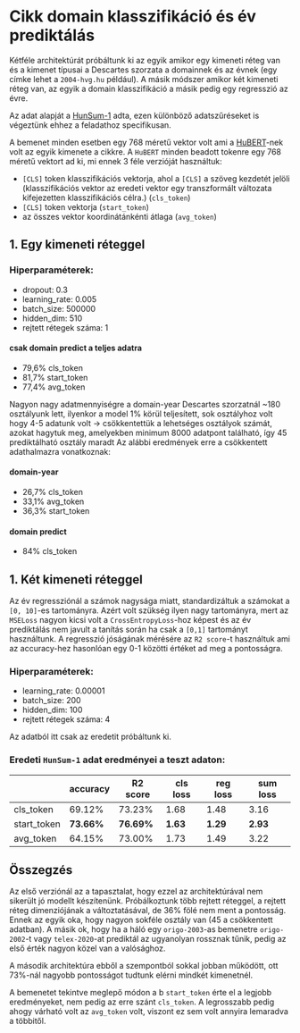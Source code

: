 # Cikk domain klasszifikáció és év prediktálás

Kétféle architektúrát próbáltunk ki az egyik amikor egy kimeneti réteg van és a kimenet típusai a Descartes szorzata a domainnek és az évnek (egy címke lehet a `2004-hvg.hu` például). A másik módszer amikor két kimeneti réteg van, az egyik a domain klasszifikáció a másik pedig egy regresszió az évre.

Az adat alapját a [HunSum-1](https://huggingface.co/datasets/SZTAKI-HLT/HunSum-1) adta, ezen különböző adatszűréseket is végeztünk ehhez a feladathoz specifikusan.

A bemenet minden esetben egy 768 méretű vektor volt ami a [HuBERT](https://huggingface.co/SZTAKI-HLT/hubert-base-cc)-nek volt az egyik kimenete a cikkre. A `HuBERT` minden beadott tokenre egy 768 méretű vektort ad ki, mi ennek 3 féle verzióját használtuk:
- `[CLS]` token klasszifikációs vektorja, ahol a `[CLS]` a szöveg kezdetét jelöli (klasszifikációs vektor az eredeti vektor egy transzformált változata kifejezetten klasszifikációs célra.) (`cls_token`)
- `[CLS]` token vektorja (`start_token`)
- az összes vektor koordinátánkénti átlaga (`avg_token`)

## 1. Egy kimeneti réteggel


### Hiperparaméterek:
- dropout: 0.3
- learning_rate: 0.005
- batch_size: 500000
- hidden_dim: 510
- rejtett rétegek száma: 1

#### csak domain predict a teljes adatra
- 79,6% cls_token
- 81,7% start_token
- 77,4% avg_token

Nagyon nagy adatmennyiségre a domain-year Descartes szorzatnál ~180 osztályunk lett, ilyenkor a model 1% körül teljesített, sok osztályhoz volt hogy 4-5 adatunk volt
-> csökkentettük a lehetséges osztályok számát, azokat hagytuk meg, amelyekben minimum 8000 adatpont található, így 45 prediktálható osztály maradt
Az alábbi eredmények erre a csökkentett adathalmazra vonatkoznak:

#### domain-year
- 26,7% cls_token
- 33,1% avg_token
- 36,3% start_token

#### domain predict
- 84% cls_token

## 1. Két kimeneti réteggel

Az év regressziónál a számok nagysága miatt, standardizáltuk a számokat a `[0, 10]`-es tartományra. Azért volt szükség ilyen nagy tartományra, mert az `MSELoss` nagyon kicsi volt a `CrossEntropyLoss`-hoz képest és az év prediktálás nem javult a tanítás során ha csak a `[0,1]` tartományt használtunk. A regresszió jóságának mérésére az `R2 score`-t használtuk ami az accuracy-hez hasonlóan egy 0-1 közötti értéket ad meg a pontosságra.

### Hiperparaméterek:
- learning_rate: 0.00001
- batch_size: 200
- hidden_dim: 100
- rejtett rétegek száma: 4

Az adatból itt csak az eredetit próbáltunk ki.

### Eredeti `HunSum-1` adat eredményei a teszt adaton:

|             | accuracy     | R2 score   | cls loss | reg loss | sum loss |
|-------------|--------------|------------|----------|----------|----------|
| cls_token   | 69.12%       | 73.23%     | 1.68     | 1.48     | 3.16     |
| start_token | **73.66%**   | **76.69%** | **1.63** | **1.29** | **2.93** |
| avg_token   | 64.15%       | 73.00%     | 1.73     | 1.49     | 3.22     |

## Összegzés

Az első verziónál az a tapasztalat, hogy ezzel az architektúrával nem sikerült jó modellt készítenünk. Próbálkoztunk több rejtett réteggel, a rejtett réteg dimenziójának a változtatásával, de 36% fölé nem ment a pontosság. Ennek az egyik oka, hogy nagyon sokféle osztály van (45 a csökkentett adatban). A másik ok, hogy ha a háló egy `origo-2003`-as bemenetre `origo-2002`-t vagy `telex-2020`-at prediktál az ugyanolyan rossznak tűnik, pedig az első érték nagyon közel van a valósághoz.

A második architektúra ebből a szempontból sokkal jobban működött, ott 73%-nál nagyobb pontosságot tudtunk elérni mindkét kimenetnél. 

A bemenetet tekintve meglepő módon a b `start_token` érte el a legjobb eredményeket, nem pedig az erre szánt `cls_token`. A legrosszabb pedig ahogy várható volt az `avg_token` volt, viszont ez sem volt annyira lemaradva a többitől.
